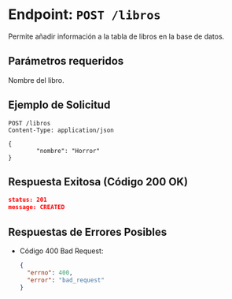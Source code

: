 # Endpoint: `POST /libros`

Permite añadir información a la tabla de libros en la base de datos.

## Parámetros requeridos

Nombre del libro.

## Ejemplo de Solicitud
```http
POST /libros
Content-Type: application/json

{
        "nombre": "Horror"
}
```

## Respuesta Exitosa (Código 200 OK)
```json
status: 201
message: CREATED
```

## Respuestas de Errores Posibles
- Código 400 Bad Request:

  ```json
  {
    "errno": 400,
    "error": "bad_request"
  }
  ```
